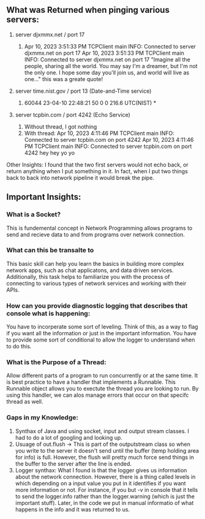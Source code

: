 ## What was Returned when pinging various servers: 

1. server djxmmx.net / port 17
    1.  Apr 10, 2023 3:51:33 PM TCPClient main
        INFO: Connected to server djxmmx.net on port 17
        Apr 10, 2023 3:51:33 PM TCPClient main
        INFO: Connected to server djxmmx.net on port 17
        "Imagine all the people, sharing all the world.
        You may say I'm a dreamer, but I'm not the only one.
        I hope some day you'll join us, and world will live as one..."
        this was a greate quote!
2. server time.nist.gov / port 13 (Date-and-Time service)
    1. 60044 23-04-10 22:48:21 50 0 0 216.6 UTC(NIST) * 

3. server tcpbin.com / port 4242 (Echo Service)
    1. Without thread, I got nothing
    2. With thread: Apr 10, 2023 4:11:46 PM TCPClient main
                    INFO: Connected to server tcpbin.com on port 4242
                    Apr 10, 2023 4:11:46 PM TCPClient main
                    INFO: Connected to server tcpbin.com on port 4242
                    hey
                    hey
                    yo
                    yo

Other Insights: I found that the two first servers would not echo back, or return anything when I put something in it. In fact, when I put two things back to back into network pipeline it would break the pipe. 
## Important Insights:

### What is a Socket?
This is fundemental concept in Network Programming allows programs to send and recieve data to and from programs over network connection. 

### What can this be transalte to 
This basic skill can help you learn the basics in building more complex network apps, such as chat applicatons, and data driven services. Additionally, this task helps to familiarize you with the process of connecting to various types of network services and working with their APIs.

### How can you provide diagnostic logging that describes that console what is happening: 
You have to incorperate some sort of leveling. Think of this, as a way to flag if you want all the information or just in the important information. You have to provide some sort of conditional to allow the logger to understand when to do this. 

### What is the Purpose of a Thread:
Allow different parts of a program to run concurrently or at the same time. It is best practice to have a handler that implements a Runnable. This Runnable object allows you to exectute the thread you are looking to run. By using this handler, we can alos manage errors that occur on that specifc thread as well.

### Gaps in my Knowledge: 
1. Synthax of Java and using socket, input and output stream classes.  I had to do a lot of googling and looking up. 
2. Usuage of out.flush -> This is part of the outputstream class so when you write to the server it doesn't send until the buffer (temp holding area for info) is full. However, the flush will pretty much force send things in the buffer to the server after the line is ended. 
3. Logger synthax: What I found is that the logger gives us information about the network connection. However, there is a thing called levels in which depending on a input value you put in it identifies if you want more information or not. For instance, if you but -v in console that it tells to send the logger.info rather than the logger.warning (which is just the important stuff). Later, in the code we put in manual informatio of what happens in the info and it was returned to us. 